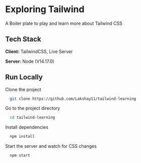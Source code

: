 
# Exploring Tailwind

A Boiler plate to play and learn more about Tailwind CSS


## Tech Stack

**Client:** TailwindCSS, Live Server

**Server:** Node (V14.17.0)


## Run Locally

Clone the project

```bash
  git clone https://github.com/Lakshay11/tailwind-learning
```

Go to the project directory

```bash
  cd tailwind-learning
```

Install dependencies

```bash
  npm install
```

Start the server and watch for CSS changes

```bash
  npm start
```


